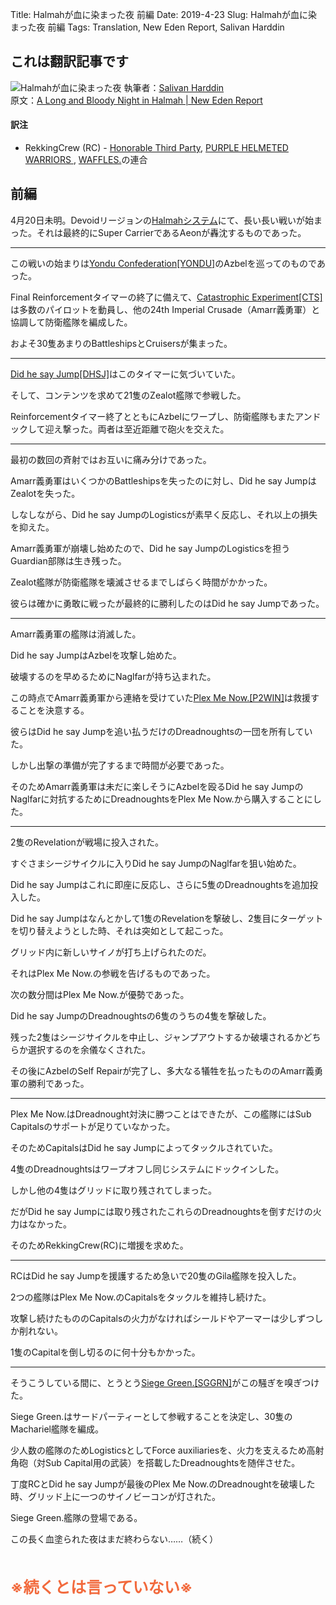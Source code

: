 Title: Halmahが血に染まった夜 前編
Date: 2019-4-23
Slug: Halmahが血に染まった夜 前編
Tags: Translation, New Eden Report, Salivan Harddin

## これは翻訳記事です
![Halmahが血に染まった夜]({static}/images/Halmahが血に染まった夜.jpg)
執筆者：[Salivan Harddin](https://newedenreport.com/author/salivanharddin/)  
原文：[A Long and Bloody Night in Halmah | New Eden Report](https://newedenreport.com/2019/04/22/a-long-and-bloody-night-in-halmah/)

#### 訳注
- RekkingCrew (RC) - [Honorable Third Party](https://zkillboard.com/alliance/99004567/), [PURPLE HELMETED WARRIORS ](https://zkillboard.com/alliance/173714703/), [WAFFLES.](https://zkillboard.com/alliance/99003579/)の連合

## 前編
4月20日未明。Devoidリージョンの[Halmahシステム](http://evemaps.dotlan.net/map/Devoid/Halmah)にて、長い長い戦いが始まった。それは最終的にSuper CarrierであるAeonが轟沈するものであった。

----

この戦いの始まりは[Yondu Confederation[YONDU]](http://evemaps.dotlan.net/alliance/Yondu_Confederation)のAzbelを巡ってのものであった。

Final Reinforcementタイマーの終了に備えて、[Catastrophic Experiment[CTS]](http://evemaps.dotlan.net/alliance/Catastrophic_Experiment)は多数のパイロットを動員し、他の24th Imperial Crusade（Amarr義勇軍）と協調して防衛艦隊を編成した。

およそ30隻あまりのBattleshipsとCruisersが集まった。

----

[Did he say Jump[DHSJ]](http://evemaps.dotlan.net/corp/Did_he_say_Jump)はこのタイマーに気づいていた。


そして、コンテンツを求めて21隻のZealot艦隊で参戦した。

Reinforcementタイマー終了とともにAzbelにワープし、防衛艦隊もまたアンドックして迎え撃った。両者は至近距離で砲火を交えた。

----

最初の数回の斉射ではお互いに痛み分けであった。

Amarr義勇軍はいくつかのBattleshipsを失ったのに対し、Did he say JumpはZealotを失った。

しなしながら、Did he say JumpのLogisticsが素早く反応し、それ以上の損失を抑えた。

Amarr義勇軍が崩壊し始めたので、Did he say JumpのLogisticsを担うGuardian部隊は生き残った。

Zealot艦隊が防衛艦隊を壊滅させるまでしばらく時間がかかった。

彼らは確かに勇敢に戦ったが最終的に勝利したのはDid he say Jumpであった。

----

Amarr義勇軍の艦隊は消滅した。

Did he say JumpはAzbelを攻撃し始めた。

破壊するのを早めるためにNaglfarが持ち込まれた。

この時点でAmarr義勇軍から連絡を受けていた[Plex Me Now.[P2WIN]](http://evemaps.dotlan.net/alliance/Plex_Me_Now.)は救援することを決意する。

彼らはDid he say Jumpを追い払うだけのDreadnoughtsの一団を所有していた。

しかし出撃の準備が完了するまで時間が必要であった。

そのためAmarr義勇軍は未だに楽しそうにAzbelを殴るDid he say JumpのNaglfarに対抗するためにDreadnoughtsをPlex Me Now.から購入することにした。

----

2隻のRevelationが戦場に投入された。

すぐさまシージサイクルに入りDid he say JumpのNaglfarを狙い始めた。

Did he say Jumpはこれに即座に反応し、さらに5隻のDreadnoughtsを追加投入した。

Did he say Jumpはなんとかして1隻のRevelationを撃破し、2隻目にターゲットを切り替えようとした時、それは突如として起こった。

グリッド内に新しいサイノが打ち上げられたのだ。

それはPlex Me Now.の参戦を告げるものであった。

次の数分間はPlex Me Now.が優勢であった。

Did he say JumpのDreadnoughtsの6隻のうちの4隻を撃破した。

残った2隻はシージサイクルを中止し、ジャンプアウトするか破壊されるかどちらか選択するのを余儀なくされた。

その後にAzbelのSelf Repairが完了し、多大なる犠牲を払ったもののAmarr義勇軍の勝利であった。

----

Plex Me Now.はDreadnought対決に勝つことはできたが、この艦隊にはSub Capitalsのサポートが足りていなかった。

そのためCapitalsはDid he say Jumpによってタックルされていた。

4隻のDreadnoughtsはワープオフし同じシステムにドックインした。

しかし他の4隻はグリッドに取り残されてしまった。

だがDid he say Jumpには取り残されたこれらのDreadnoughtsを倒すだけの火力はなかった。

そのためRekkingCrew(RC)に増援を求めた。

----

RCはDid he say Jumpを援護するため急いで20隻のGila艦隊を投入した。

2つの艦隊はPlex Me Now.のCapitalsをタックルを維持し続けた。

攻撃し続けたもののCapitalsの火力がなければシールドやアーマーは少しずつしか削れない。

1隻のCapitalを倒し切るのに何十分もかかった。

----

そうこうしている間に、とうとう[Siege Green.[SGGRN]](http://evemaps.dotlan.net/alliance/Siege_Green.)がこの騒ぎを嗅ぎつけた。

Siege Green.はサードパーティーとして参戦することを決定し、30隻のMachariel艦隊を編成。

少人数の艦隊のためLogisticsとしてForce auxiliariesを、火力を支えるため高射角砲（対Sub Capital用の武装）を搭載したDreadnoughtsを随伴させた。

丁度RCとDid he say Jumpが最後のPlex Me Now.のDreadnoughtを破壊した時、グリッド上に一つのサイノビーコンが灯された。

Siege Green.艦隊の登場である。

この長く血塗られた夜はまだ終わらない……（続く）

<br /><br />
<b style="font-size: 180%; color: #f26a3d">※続くとは言っていない※</b>
<br /><br /><br />
